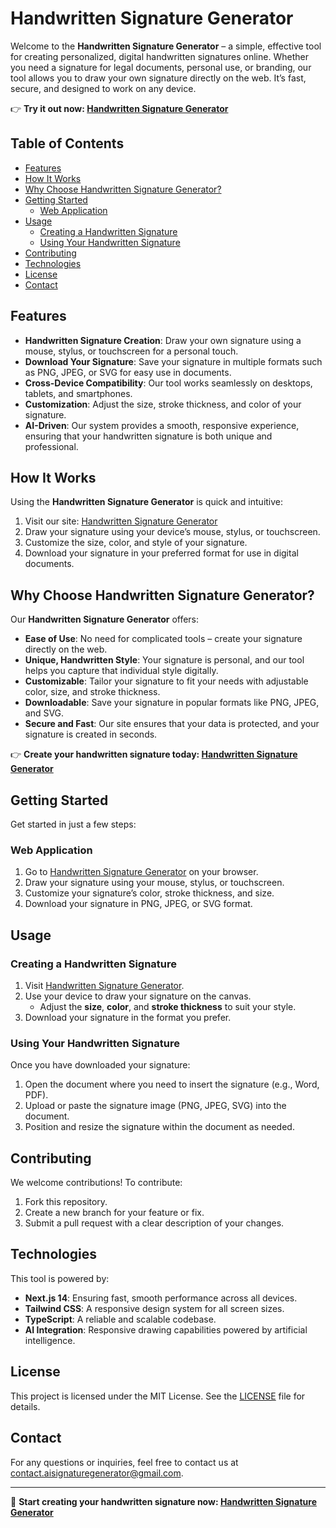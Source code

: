 # Handwritten Signature Generator

Welcome to the **Handwritten Signature Generator** – a simple, effective tool for creating personalized, digital handwritten signatures online. Whether you need a signature for legal documents, personal use, or branding, our tool allows you to draw your own signature directly on the web. It’s fast, secure, and designed to work on any device.

👉 **Try it out now: [Handwritten Signature Generator](https://ai-signaturegenerator.com/handwritten-signature-generator)**

## Table of Contents

- [Features](#features)
- [How It Works](#how-it-works)
- [Why Choose Handwritten Signature Generator?](#why-choose-handwritten-signature-generator)
- [Getting Started](#getting-started)
  - [Web Application](#web-application)
- [Usage](#usage)
  - [Creating a Handwritten Signature](#creating-a-handwritten-signature)
  - [Using Your Handwritten Signature](#using-your-handwritten-signature)
- [Contributing](#contributing)
- [Technologies](#technologies)
- [License](#license)
- [Contact](#contact)

## Features

- **Handwritten Signature Creation**: Draw your own signature using a mouse, stylus, or touchscreen for a personal touch.
- **Download Your Signature**: Save your signature in multiple formats such as PNG, JPEG, or SVG for easy use in documents.
- **Cross-Device Compatibility**: Our tool works seamlessly on desktops, tablets, and smartphones.
- **Customization**: Adjust the size, stroke thickness, and color of your signature.
- **AI-Driven**: Our system provides a smooth, responsive experience, ensuring that your handwritten signature is both unique and professional.

## How It Works

Using the **Handwritten Signature Generator** is quick and intuitive:
1. Visit our site: [Handwritten Signature Generator](https://ai-signaturegenerator.com/handwritten-signature-generator)
2. Draw your signature using your device’s mouse, stylus, or touchscreen.
3. Customize the size, color, and style of your signature.
4. Download your signature in your preferred format for use in digital documents.

## Why Choose Handwritten Signature Generator?

Our **Handwritten Signature Generator** offers:
- **Ease of Use**: No need for complicated tools – create your signature directly on the web.
- **Unique, Handwritten Style**: Your signature is personal, and our tool helps you capture that individual style digitally.
- **Customizable**: Tailor your signature to fit your needs with adjustable color, size, and stroke thickness.
- **Downloadable**: Save your signature in popular formats like PNG, JPEG, and SVG.
- **Secure and Fast**: Our site ensures that your data is protected, and your signature is created in seconds.

👉 **Create your handwritten signature today: [Handwritten Signature Generator](https://ai-signaturegenerator.com/handwritten-signature-generator)**

## Getting Started

Get started in just a few steps:

### Web Application

1. Go to [Handwritten Signature Generator](https://ai-signaturegenerator.com/handwritten-signature-generator) on your browser.
2. Draw your signature using your mouse, stylus, or touchscreen.
3. Customize your signature’s color, stroke thickness, and size.
4. Download your signature in PNG, JPEG, or SVG format.

## Usage

### Creating a Handwritten Signature

1. Visit [Handwritten Signature Generator](https://ai-signaturegenerator.com/handwritten-signature-generator).
2. Use your device to draw your signature on the canvas.
   - Adjust the **size**, **color**, and **stroke thickness** to suit your style.
3. Download your signature in the format you prefer.

### Using Your Handwritten Signature

Once you have downloaded your signature:
1. Open the document where you need to insert the signature (e.g., Word, PDF).
2. Upload or paste the signature image (PNG, JPEG, SVG) into the document.
3. Position and resize the signature within the document as needed.

## Contributing

We welcome contributions! To contribute:
1. Fork this repository.
2. Create a new branch for your feature or fix.
3. Submit a pull request with a clear description of your changes.

## Technologies

This tool is powered by:
- **Next.js 14**: Ensuring fast, smooth performance across all devices.
- **Tailwind CSS**: A responsive design system for all screen sizes.
- **TypeScript**: A reliable and scalable codebase.
- **AI Integration**: Responsive drawing capabilities powered by artificial intelligence.

## License

This project is licensed under the MIT License. See the [LICENSE](LICENSE) file for details.

## Contact

For any questions or inquiries, feel free to contact us at [contact.aisignaturegenerator@gmail.com](mailto:contact.aisignaturegenerator@gmail.com).

---

🚀 **Start creating your handwritten signature now: [Handwritten Signature Generator](https://ai-signaturegenerator.com/handwritten-signature-generator)**
